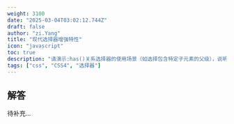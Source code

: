 ```yaml
---
weight: 3100
date: "2025-03-04T03:02:12.744Z"
draft: false
author: "zi.Yang"
title: "现代选择器增强特性"
icon: "javascript"
toc: true
description: "请演示:has()关系选择器的使用场景（如选择包含特定子元素的父级），说明:is()选择器的特异性计算规则，并解释为什么:focus-visible能提升键盘导航的可访问性。"
tags: ["css", "CSS4", "选择器"]
---
```


## 解答

待补充...
